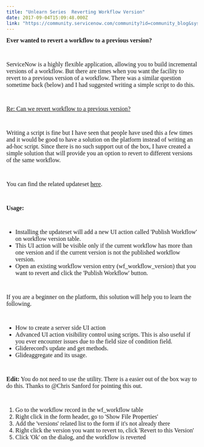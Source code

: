 ```yaml
---
title: "Unlearn Series  Reverting Workflow Version"
date: 2017-09-04T15:09:48.000Z
link: "https://community.servicenow.com/community?id=community_blog&sys_id=fcaca225dbd0dbc01dcaf3231f961976"
---
```

<p><span style="font-size: 12pt; font-family: verdana, geneva;"><strong>Ever wanted to revert a workflow to a previous version?</strong></span></p>
<p> </p>
<p><span style="font-family: verdana, geneva; font-size: 12pt;">ServiceNow is a highly flexible application, allowing you to build incremental versions of a workflow. But there are times when you want the facility to revert to a previous version of a workflow. There was a similar question sometime back (below) and I had suggested writing a simple script to do this.</span></p>
<p> </p>
<p><span style="font-family: verdana, geneva; font-size: 12pt;"><a class="jive_macro jive_macro_message" title="Re: Can we revert workflow to a previous version?" href="/community?id&#61;community_question&amp;sys_id&#61;808d032ddb9cdbc01dcaf3231f961933" rel="nofollow">Re: Can we revert workflow to a previous version?</a> </span></p>
<p> </p>
<p><span style="font-family: verdana, geneva; font-size: 12pt;">Writing a script is fine but I have seen that people have used this a few times and it would be good to have a solution on the platform instead of writing an ad-hoc script. </span><span style="font-family: verdana, geneva; font-size: 12pt;">Since there is no such support out of the box, I have created a simple solution that will provide you an option to revert to different versions of the same workflow.</span></p>
<p> </p>
<p><span style="font-family: verdana, geneva; font-size: 12pt;">You can find the <span style="font-family: verdana, geneva; font-size: 16px;">related</span> updateset <a title="ithub.com/iamkalai/PublishWorkflow" href="https://github.com/iamkalai/PublishWorkflow" rel="nofollow">here</a>.</span></p>
<p> </p>
<p><span style="font-size: 12pt; font-family: verdana, geneva;"><strong>Usage:</strong></span></p>
<p> </p>
<ul><li><span style="font-family: verdana, geneva; font-size: 12pt;">Installing the updateset </span><span style="font-family: verdana, geneva; font-size: 12pt;">will add a new UI action called &#39;Publish Workflow&#39; on workflow version table.</span></li><li><span style="font-family: verdana, geneva; font-size: 12pt;">This UI action will be visible only if the current workflow has more than one version and if the current version is not the published workflow version.</span></li><li><span style="font-family: verdana, geneva; font-size: 12pt;">Open an existing workflow version entry (wf_workflow_version) that you want to revert and click the &#39;Publish Workflow&#39; button.</span></li></ul>
<p> </p>
<p><span style="font-family: verdana, geneva; font-size: 12pt;">If you are a beginner on the platform, this solution will help you to learn the following.</span></p>
<p> </p>
<ul><li><span style="font-family: verdana, geneva; font-size: 12pt;">How to create a server side UI action</span></li><li><span style="font-family: verdana, geneva; font-size: 12pt;">Advanced UI action visibility control using scripts. This is also useful if you ever encounter issues due to the field size of condition field.</span></li><li><span style="font-family: verdana, geneva; font-size: 12pt;">Gliderecord&#39;s update and get methods.</span></li><li><span style="font-family: verdana, geneva; font-size: 12pt;">Glideaggregate and its usage.</span></li></ul>
<p> </p>
<p><span style="font-family: verdana, geneva; font-size: 12pt;"><strong>Edit:</strong> You do not need to use the utility. There is a easier out of the box way to do this. Thanks to <sn-mention class="sn-mention" table="live_profile" sysid="39909a2ddb581fc09c9ffb651f961900">&#64;Chris Sanford</sn-mention> for pointing this out.</span></p>
<p> </p>
<ol class="ng-scope"><li><span style="font-family: verdana, geneva; font-size: 12pt;">Go to the workflow record in the wf_workflow table</span></li><li><span style="font-family: verdana, geneva; font-size: 12pt;">Right click in the form header, go to &#39;Show File Properties&#39;</span></li><li><span style="font-family: verdana, geneva; font-size: 12pt;">Add the &#39;versions&#39; related list to the form if it&#39;s not already there</span></li><li><span style="font-family: verdana, geneva; font-size: 12pt;">Right click the version you want to revert to, click &#39;Revert to this Version&#39;</span></li><li><span style="font-family: verdana, geneva; font-size: 12pt;">Click &#39;Ok&#39; on the dialog, and the workflow is reverted</span></li></ol>